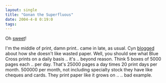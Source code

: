 ```yaml
---
layout: single
title: "Gonan the Superfluous"
date: 2004-4-8 0:19:0
tags: 
---
```


Oh [sweet][1]!

I'm the middle of print, damn print.. came in late, as usual. Cyn [blogged][2] about how she doesn't like wasted paper. Well, you should see what Blue Cross prints on a daily basis .. it's .. beyond reason. Think 5 boxes of 5000 pages each .. per day. That's 25000 pages a day times 20 print days per month. 500000 per month, not including specialty stock they have like cheques and cards. They print paper like it grows on .. .. bad example.



   [1]: http://www.terrasoftsolutions.com/news/2004/2004-04-07.shtml
   [2]: http://alrob.gomen.org/cyn/archives/2004_04_07.html#000058
